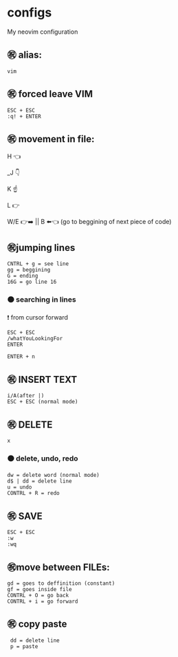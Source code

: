 # configs
My neovim configuration
## ㊗️ alias:
    vim
## ㊗️ forced leave VIM
    ESC + ESC
    :q! + ENTER
## ㊗️ movement in file:
   H 👈
   
   _J 👇
   
   K ☝️
   
   L 👉
   
   W/E 👉➡️ || B ⬅️👈 (go to beggining of next piece of code)
## ㊗️jumping lines
    CNTRL + g = see line
    gg = beggining
    G = ending
    16G = go line 16
 ### 🟠 searching in lines
 ❗ from cursor forward
 
    ESC + ESC
    /whatYouLookingFor
    ENTER
    
    ENTER + n
## ㊗️ INSERT TEXT
    i/A(after |)
    ESC + ESC (normal mode)
## ㊗️ DELETE
    x
### 🟠 delete, undo, redo
    dw = delete word (normal mode)
    d$ | dd = delete line
    u = undo
    CONTRL + R = redo
    
## ㊗️ SAVE
    ESC + ESC
    :w
    :wq
## ㊗️move between FILEs:
    gd = goes to deffinition (constant)
    gf = goes inside file
    CONTRL + O = go back
    CONTRL + i = go forward
## ㊗️ copy paste
     dd = delete line
     p = paste
